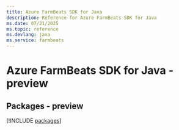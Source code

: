 ```yaml
---
title: Azure FarmBeats SDK for Java
description: Reference for Azure FarmBeats SDK for Java
ms.date: 07/21/2025
ms.topic: reference
ms.devlang: java
ms.service: farmbeats
---
```

# Azure FarmBeats SDK for Java - preview
## Packages - preview
[!INCLUDE [packages](farmbeats-index.md)]